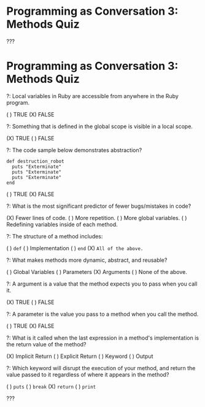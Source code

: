 # Programming as Conversation 3: Methods Quiz

???

# Programming as Conversation 3: Methods Quiz

?: Local variables in Ruby are accessible from anywhere in the Ruby program.

( ) TRUE
(X) FALSE

?: Something that is defined in the global scope is visible in a local scope.

(X) TRUE
( ) FALSE

?: The code sample below demonstrates abstraction?

```
def destruction_robot
  puts "Exterminate"
  puts "Exterminate"
  puts "Exterminate"
end
```

( ) TRUE
(X) FALSE

?: What is the most significant predictor of fewer bugs/mistakes in code?

(X) Fewer lines of code.
( ) More repetition.
( ) More global variables.
( ) Redefining variables inside of each method.

?: The structure of a method includes:

( ) `def`
( ) Implementation
( ) `end`
(X) `All of the above.`

?: What makes methods more dynamic, abstract, and reusable?

( ) Global Variables
( ) Parameters
(X) Arguments
( ) None of the above.

?: A argument is a value that the method expects you to pass when you call it.

(X) TRUE
( ) FALSE

?: A parameter is the value you pass to a method when you call the method.

( ) TRUE
(X) FALSE

?: What is it called when the last expression in a method's implementation is the return value of the method?

(X) Implicit Return
( ) Explicit Return
( ) Keyword
( ) Output

?: Which keyword will disrupt the execution of your method, and return the value passed to it regardless of where it appears in the method?

( ) `puts`
( ) `break`
(X) `return`
( ) `print`

???
